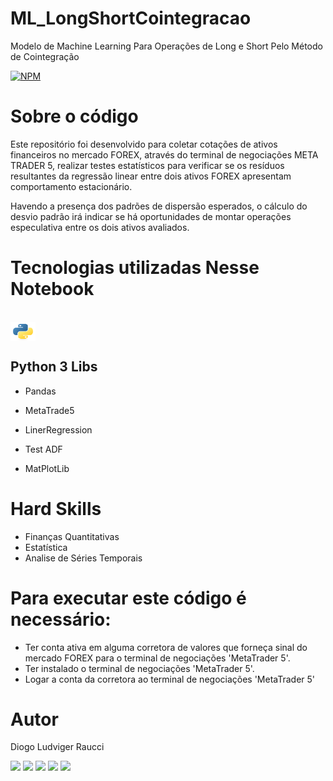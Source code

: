 # ML_LongShortCointegracao
Modelo de Machine Learning Para Operações de Long e Short Pelo Método de Cointegração

[![NPM](https://img.shields.io/npm/l/react)](https://github.com/diogoraucci/Cotacoes_MT5/blob/main/LICENSE)

## 

# Sobre o código
Este repositório foi desenvolvido para coletar cotações de ativos financeiros no mercado FOREX, através do terminal de negociações META TRADER 5, realizar testes estatísticos para verificar se os resíduos resultantes da regressão linear entre dois ativos FOREX apresentam comportamento estacionário.

Havendo a presença dos padrões de dispersão esperados, o cálculo do desvio padrão irá indicar se há oportunidades de montar operações especulativa entre os dois ativos avaliados. 

# Tecnologias utilizadas Nesse Notebook       
<div style="display: inline_block"><br>
  <img align="center" alt="Rafa-Python" height="30" width="40" src="https://raw.githubusercontent.com/devicons/devicon/master/icons/python/python-original.svg">
</div>
  
  ##
## Python 3 Libs
- Pandas
- MetaTrade5
- LinerRegression
- Test ADF
- MatPlotLib

  ##
# Hard Skills 
- Finanças Quantitativas
- Estatística
- Analise de Séries Temporais

# Para executar este código é necessário:
- Ter conta ativa em alguma corretora de valores que forneça sinal do mercado FOREX para o terminal de negociações 'MetaTrader 5'.
- Ter instalado o terminal de negociações 'MetaTrader 5'.
- Logar a conta da corretora ao terminal de negociações 'MetaTrader 5'

# Autor
Diogo Ludviger Raucci

<div> 
<a href="https://instagram.com/diogoludviger" target="_blank"><img src="https://img.shields.io/badge/-Instagram-%23E4405F?style=for-the-badge&logo=instagram&logoColor=white" target="_blank"></a>
<a href = "mailto:diogoraucci@gmail.com"><img src="https://img.shields.io/badge/-Gmail-%23333?style=for-the-badge&logo=gmail&logoColor=white" target="_blank"></a>
<a href="https://www.linkedin.com/in/diogoraucci" target="_blank"><img src="https://img.shields.io/badge/-LinkedIn-%230077B5?style=for-the-badge&logo=linkedin&logoColor=white" target="_blank"></a> 
<a href="https://medium.com/@diogoraucci" target="_blank"><img src="https://img.shields.io/badge/Medium-12100E?style=for-the-badge&logo=medium&logoColor=white" target="_blank"></a>
<a href="https://www.behance.net/3diogo" target="_blank"><img src="https://img.shields.io/badge/-Behance-blue?style=for-the-badge&logo=behance&logoColor=white" target="_blank"></a>
</div>
